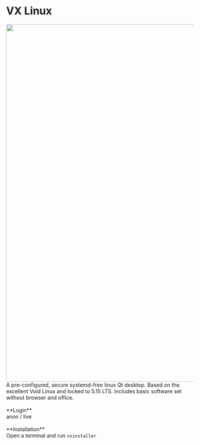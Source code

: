 # VX Linux
<img src="https://github.com/dessington/vx-linux/blob/main/vx-desktop-5.0.png?raw=true" style="width:960px;">
A pre-configured, secure systemd-free linux Qt desktop. Based on the excellent Void Linux and locked to 5.15 LTS. Includes basic software set without browser and office.<br>
<br>
**Login**<br>
anon / live<br>
<br>
**Installation**<br>
Open a terminal and run <code>vxinstaller</code>
